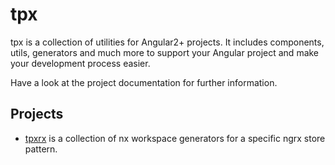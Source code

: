 # tpx

tpx is a collection of utilities for Angular2+ projects. 
It includes components, utils, generators and much more 
to support your Angular project and make your development process easier.

Have a look at the project documentation for further information.

## Projects

- [tpxrx](https://github.com/tpx91/tpx/tree/master/libs/tpxrx)
is a collection of nx workspace generators for a specific ngrx store pattern.
